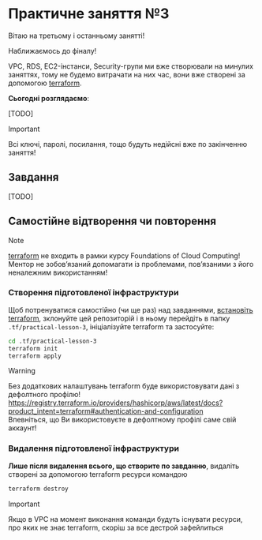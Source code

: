 # Практичне заняття №3

Вітаю на третьому і останньому занятті!

Наближаємось до фіналу!

VPC, RDS, EC2-інстанси, Security-групи ми вже створювали на минулих заняттях, тому не будемо витрачати на них час, вони вже створені за допомогою [terraform](https://www.terraform.io/).

**Сьогодні розглядаємо**:

[TODO]

> [!IMPORTANT]
> Всі ключі, паролі, посилання, тощо будуть недійсні вже по закінченню заняття!

## Завдання

[TODO]

## Самостійне відтворення чи повторення

> [!NOTE]
> [terraform](https://www.terraform.io/) не входить в рамки курсу Foundations of Cloud Computing!  
> Ментор не зобовʼязаний допомагати із проблемами, повʼязаними з його неналежним використанням!

### Створення підготовленої інфраструктури

Щоб потренуватися самостійно (чи ще раз) над завданнями, [встановіть terraform](https://developer.hashicorp.com/terraform/install), зклонуйте цей репозиторій і в ньому перейдіть в папку `.tf/practical-lesson-3`, ініціалізуйте terraform та застосуйте:

```bash
cd .tf/practical-lesson-3
terraform init
terraform apply
```

> [!WARNING]
> Без додаткових налаштувань terraform буде використовувати дані з дефолтного профілю!  
> https://registry.terraform.io/providers/hashicorp/aws/latest/docs?product_intent=terraform#authentication-and-configuration  
> Впевніться, що Ви використовуєте в дефолтному профілі саме свій аккаунт!

### Видалення підготовленої інфраструктури

**Лише після видалення всього, що створите по завданню**, видаліть створені за допомогою terraform ресурси командою

```bash
terraform destroy
```

> [!IMPORTANT]
> Якщо в VPC на момент виконання команди будуть існувати ресурси, про яких не знає terraform, скоріш за все дестрой зафейлиться
